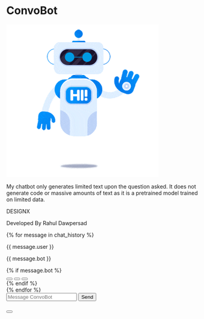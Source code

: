 <!DOCTYPE html>
<html lang="en">

<head>
  <meta charset="UTF-8" />
  <meta name="viewport" content="width=device-width, initial-scale=1.0" />
  <title>Chatbot</title>
  <link rel="shortcut icon" href="../static/img/chatbot1.png" type="image/x-icon" />
  <script src="https://kit.fontawesome.com/655b3b7e45.js" crossorigin="anonymous"></script>
  <link rel="stylesheet" href="../static/style.css" />
  <script>
    function validateForm() {
      var userInput = document.getElementById("user_input").value;
      if (userInput.trim() === "") {
        document.getElementById("error_message").innerText = "Please enter text.";
        return false;
      }
      return true;
    }

    function toggleSidebar() {
      var sidebar = document.querySelector(".sidebar");
      sidebar.classList.toggle("active");
    }

    function deleteMessage(index) {
      console.log('Deleting message at index:', index);
      fetch('/delete_message', {
        method: 'POST',
        headers: {
          'Content-Type': 'application/json',
        },
        body: JSON.stringify({ index: index }),
      })
        .then(response => {
          if (response.ok) {
            location.reload(); // For example, reload the page
          } else {
            console.error('Error deleting message');
          }
        })
        .catch(error => {
          console.error('Error:', error);
        });
    }

    function copyToClipboard(text) {
      // Create a temporary textarea element
      const tempTextArea = document.createElement('textarea');
      tempTextArea.value = text;
      document.body.appendChild(tempTextArea);

      // Select the text and copy it
      tempTextArea.select();
      document.execCommand('copy');

      // Remove the temporary textarea element
      document.body.removeChild(tempTextArea);

      alert("Text copied to clipboard");
    }
    function shareResponse(userMessage, botResponse) {
      console.log("User Message:", userMessage);
      console.log("Bot Response:", botResponse);
      var message = "User Message: " + userMessage + "\n" + "Bot Response: " + botResponse;
      if (navigator.share) {
        navigator.share({
          title: "Chatbot Conversation",
          text: message,
          url: window.location.href
        }).then(() => {
          console.log("Shared successfully");
        }).catch((error) => {
          console.error("Error sharing:", error);
        });
      } else {
        alert("Web Share API is not supported in this browser or on non-HTTPS websites. Try using a different browser or test on a live server.");
      }
    }
  </script>
</head>

<body>
  <div class="main-container">
    <div class="sidebar">
      <div class="sidebar-content">
        <h1>ConvoBot</h1>
        <img src="../static/bot.gif" class="img-fluid" alt="">
      </div>
      <p>My chatbot only generates limited text upon the question asked.
        It does not generate code or massive amounts of text as it is a
        pretrained model trained on limited data.
      </p>
    </div>
    <div class="chat-container">
      <div class="chat-box" id="chat-box">
        <div class="logo-container">
          <p class="heading">DESIGNX</p>
          <p>Developed By Rahul Dawpersad</p>
        </div>
        {% for message in chat_history %}
        <div>
          <p class="user-message">
            <i class="fa-solid fa-user"></i> {{ message.user }}
          </p>
          <p class="bot-response">
            <i class="fa-solid fa-robot"></i> {{ message.bot }}
          </p>
          {% if message.bot %}
          <div class="message-buttons">
            <button class="delete-button" title="Delete" onclick="deleteMessage({{ loop.index0 }})">
              <i class="fa-solid fa-trash"></i>
            </button>
            <button class="copy-button" title="Copy Text" onclick="copyToClipboard('{{ message.bot | e | replace(" \'", "\\\'" ) |
              replace("\"", "\\\"") }}')">
              <i class="fa-solid fa-copy"></i>
            </button>
            <button class="share-button"
            title="Share" onclick="shareResponse('{{ message.user }}', '{{ message.bot }}')"><i class="fa-solid fa-share"></i></button>
          </div>
          {% endif %}
        </div>
        {% endfor %}
      </div>
      <form method="post" onsubmit="return validateForm()" class="input-form">
        <div class="input-container">
          <input type="text" id="user_input" name="user_input" placeholder="Message ConvoBot" autocomplete="off"
            oninput="adjustWidth()" class="dynamic-input" />
          <button type="submit">
            Send <i class="fa-solid fa-paper-plane"></i>
          </button>
        </div>
        <p id="error_message" class="error-message"></p>
      </form>
    </div>
  </div>
  <button class="menu-button" onclick="toggleSidebar()"><i class="fa-solid fa-bars"></i></button>

  
</body>

</html>